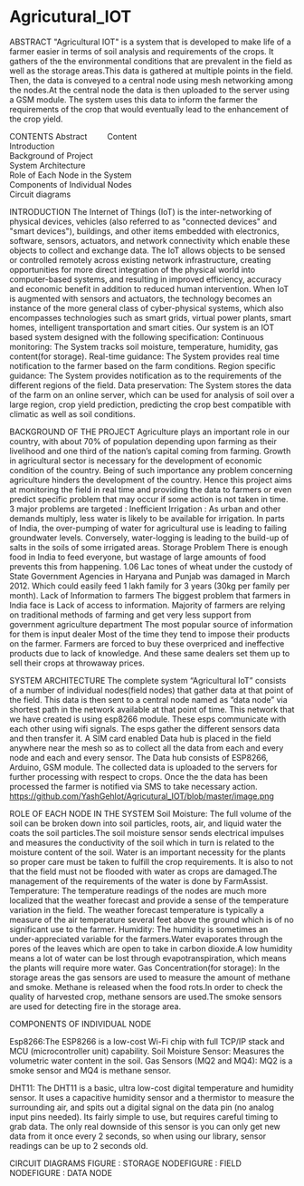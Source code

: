 # Agricutural_IOT

ABSTRACT
"Agricultural IOT" is a system that is developed to make life of a farmer easier in terms of soil analysis and requirements of the crops. It gathers of the the environmental conditions that are prevalent in the field as well as the storage areas.This data is gathered at multiple points in the field. Then, the data is conveyed to a central node using mesh networking among the nodes.At the central node the data is then uploaded to the server using a GSM module. The system uses this data to inform the farmer the requirements of the crop that would eventually lead to the enhancement of the crop yield.


CONTENTS
Abstract										        
Content										           
Introduction  									    
Background of Project								
System Architecture								  
Role of Each Node in the System			
Components of Individual Nodes			
Circuit diagrams									 




INTRODUCTION
The Internet of Things (IoT) is the inter-networking of physical devices, vehicles (also referred to as "connected devices" and "smart devices"), buildings, and other items embedded with electronics, software, sensors, actuators, and network connectivity which enable these objects to collect and exchange data. The IoT allows objects to be sensed or controlled remotely across existing network infrastructure, creating opportunities for more direct integration of the physical world into computer-based systems, and resulting in improved efficiency, accuracy and economic benefit in addition to reduced human intervention. When IoT is augmented with sensors and actuators, the technology becomes an instance of the more general class of cyber-physical systems, which also encompasses technologies such as smart grids, virtual power plants, smart homes, intelligent transportation and smart cities. 
Our system is an IOT based system designed with the following specification:
Continuous monitoring: The System tracks soil moisture, temperature, humidity, gas content(for storage).
Real-time guidance: The System provides real time notification to the farmer based on the farm conditions.
Region specific guidance: The System provides notification as to the requirements of the different regions of the field.
Data preservation: The System stores the data of the farm on an online server, which can be used for  analysis of soil over a large region, crop yield prediction, predicting the crop best compatible with climatic as well as soil conditions. 


BACKGROUND OF THE PROJECT
Agriculture plays an important role in our country, with about 70% of population depending upon farming as their livelihood and one third of the nation’s capital coming from farming. Growth in agricultural sector is necessary for the development of economic condition of the country. Being of such importance any problem concerning agriculture hinders the development of the country. Hence this project aims at monitoring the field in real time and providing the data to farmers or even predict specific problem that may occur if some action is not taken in time.
3 major problems are targeted :
Inefficient Irrigation :
As urban and other demands multiply, less water is likely to be available for irrigation. In parts of India, the over-pumping of water for agricultural use is leading to failing groundwater levels.
Conversely, water-logging is leading to the build-up of salts in the soils of some irrigated areas.
Storage Problem
There is enough food in India to feed everyone, but wastage of large amounts of food prevents this from happening.
1.06 Lac tones of wheat under the custody of State Government Agencies in Haryana and Punjab was damaged in March 2012. Which could easily feed 1 lakh family for 3 years (30kg per family per month).
Lack of Information to farmers
The biggest problem that farmers in India face is Lack of access to information. Majority of farmers are relying on traditional methods of farming and get very less support from government agriculture department
The most popular source of information for them is input dealer
Most of the time they tend to impose their products on the farmer. Farmers are forced to buy these overpriced and ineffective products due to lack of knowledge.
And these same dealers set them up to sell their crops at throwaway prices.


SYSTEM ARCHITECTURE
The complete system “Agricultural IoT” consists of a number of individual nodes(field nodes) that gather data at that point of the field. This data is then sent to a central node named as “data node” via shortest path in the network available at that point of time.
This network that we have created is using esp8266 module. These esps communicate with each other using wifi signals. The esps gather the different sensors data and then transfer it. 
A SIM card enabled Data hub is placed in the field anywhere near the mesh so as to collect all the data from each and every node and each and every sensor. The Data hub consists of ESP8266, Arduino, GSM module.
The collected data is uploaded to the servers for further processing with respect to crops. Once the the data has been processed the farmer is notified via SMS to take necessary action. 
https://github.com/YashGehlot/Agricutural_IOT/blob/master/image.png


ROLE OF EACH NODE IN THE SYSTEM
Soil Moisture: The full volume of the soil can be broken down into soil particles, roots, air, and liquid water the coats the soil particles.The soil moisture sensor sends electrical impulses and measures the conductivity of the soil which in turn is related to the moisture content of the soil.
Water is an important necessity for the plants so proper care must be taken to fulfill the crop requirements. It is also to not that the field must not be flooded with water as crops are damaged.The management of the requirements of the water is done by FarmAssist.
Temperature: The temperature readings of the nodes are much more localized that the weather forecast and provide a sense of the temperature variation in the field. The weather forecast temperature is typically a measure of the air temperature several feet above the ground which is of no significant use to the farmer.
Humidity: The humidity is sometimes an under-appreciated variable for the farmers.Water evaporates through the pores of the leaves which are open to take in carbon dioxide.A low humidity means a lot of water can be lost through evapotranspiration, which means the plants will require more water.
Gas Concentration(for storage): In the storage areas the gas sensors are used to measure the amount of methane and smoke. Methane is released when the food rots.In order to check the quality of harvested crop, methane sensors are used.The smoke sensors are used for detecting fire in the storage area.

COMPONENTS OF INDIVIDUAL NODE

Esp8266:The ESP8266 is a low-cost Wi-Fi chip with full TCP/IP stack and MCU (microcontroller unit) capability.
Soil Moisture Sensor: Measures the volumetric water content in the soil.
Gas Sensors (MQ2 and MQ4): MQ2 is a smoke sensor and MQ4 is methane sensor.

DHT11: The DHT11 is a basic, ultra low-cost digital temperature and humidity sensor. It uses a capacitive humidity sensor and a thermistor to measure the surrounding air, and spits out a digital signal on the data pin (no analog input pins needed). 
Its fairly simple to use, but requires careful timing to grab data. The only real downside of this sensor is you can only get new data from it once every 2 seconds, so when using our library, sensor readings can be up to 2 seconds old.


CIRCUIT DIAGRAMS
FIGURE : STORAGE NODEFIGURE : FIELD NODEFIGURE : DATA NODE






